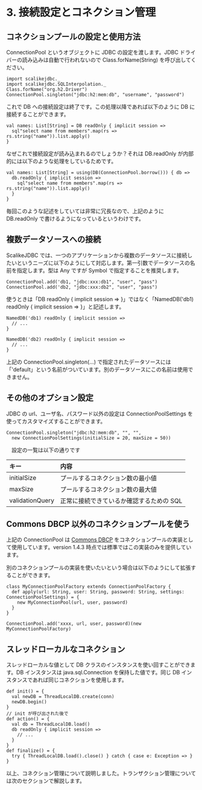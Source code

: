 # 3. 接続設定とコネクション管理

## コネクションプールの設定と使用方法

ConnectionPool というオブジェクトに JDBC の設定を渡します。JDBC ドライバーの読み込みは自動で行われないので Class.forName(String) を呼び出してください。

    import scalikejdbc._
    import scalikejdbc.SQLInterpolation._
    Class.forName("org.h2.Driver")
    ConnectionPool.singleton("jdbc:h2:mem:db", "username", "password")

これで DB への接続設定は終了です。この処理以降であれば以下のように DB に接続することができます。

    val names: List[String] = DB readOnly { implicit session =>
      sql"select name from members".map(rs => rs.string("name")).list.apply()
    }

なぜこれで接続設定が読み込まれるのでしょうか？それは DB.readOnly が内部的には以下のような処理をしているためです。

    val names: List[String] = using(DB(ConnectionPool.borrow())) { db => 
      db.readOnly { implicit session => 
        sql"select name from members".map(rs => rs.string("name")).list.apply()
      }
    }

毎回このような記述をしていては非常に冗長なので、上記のように DB.readOnly で書けるようになっているというわけです。

## 複数データソースへの接続

ScalikeJDBC では、一つのアプリケーションから複数のデータソースに接続したいというニーズに以下のようにして対応します。第一引数でデータソースの名前を指定します。型は Any ですが Symbol で指定することを推奨します。

    ConnectionPool.add('db1, "jdbc:xxx:db1", "user", "pass")
    ConnectionPool.add('db2, "jdbc:xxx:db2", "user", "pass")

使うときは「DB readOnly { implicit session => }」ではなく「NamedDB('db1) readOnly { implicit session => }」と記述します。

    NamedDB('db1) readOnly { implicit session =>
      // ...
    }
    
    NamedDB('db2) readOnly { implicit session =>
      // ...
    }

上記の ConnectionPool.singleton(...) で指定されたデータソースには「'default」という名前がついています。別のデータソースにこの名前は使用できません。


## その他のオプション設定

JDBC の url、ユーザ名、パスワード以外の設定は ConnectionPoolSettings を使ってカスタマイズすることができます。

    ConnectionPool.singleton("jdbc:h2:mem:db", "", "", 
      new ConnectionPoolSettings(initialSize = 20, maxSize = 50))

　設定の一覧は以下の通りです



| キー | 内容 |
|:--|:--|
| initialSize | プールするコネクション数の最小値 |
| maxSize | プールするコネクション数の最大値 |
| validationQuery | 正常に接続できているか確認するための SQL |


## Commons DBCP 以外のコネクションプールを使う

上記の ConnectionPool は [Commons DBCP](http://commons.apache.org/dbcp/) をコネクションプールの実装として使用しています。version 1.4.3 時点では標準ではこの実装のみを提供しています。

別のコネクションプールの実装を使いたいという場合は以下のようにして拡張することができます。

    class MyConnectionPoolFactory extends ConnectionPoolFactory {
      def apply(url: String, user: String, password: String, settings: ConnectionPoolSettings) = {
        new MyConnectionPool(url, user, password)
      }
    }
    
    ConnectionPool.add('xxxx, url, user, password)(new MyConnectionPoolFactory)


## スレッドローカルなコネクション

スレッドローカルな値として DB クラスのインスタンスを使い回すことができます。DB インスタンスは java.sql.Connection を保持した値です。同じ DB インスタンスであれば同じコネクションを使用します。

    def init() = {
      val newDB = ThreadLocalDB.create(conn)
      newDB.begin()
    }
    // init が呼び出された後で
    def action() = {
      val db = ThreadLocalDB.load()
      db readOnly { implicit session =>
        // ...
      }
    }
    def finalize() = {
      try { ThreadLocalDB.load().close() } catch { case e: Exception => }
    }

以上、コネクション管理について説明しました。トランザクション管理については次のセクションで解説します。


